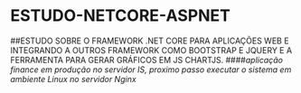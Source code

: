 # ESTUDO-NETCORE-ASPNET
##ESTUDO SOBRE O FRAMEWORK .NET CORE  PARA APLICAÇÕES WEB E INTEGRANDO A OUTROS FRAMEWORK COMO BOOTSTRAP E JQUERY E A FERRAMENTA PARA GERAR GRÁFICOS EM JS CHARTJS.
####_aplicação finance em produção no servidor IS, proximo passo executar o sistema em ambiente Linux no servidor Nginx_